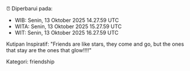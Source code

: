⏰ Diperbarui pada:
- WIB: Senin, 13 Oktober 2025 14.27.59 UTC
- WITA: Senin, 13 Oktober 2025 15.27.59 UTC
- WIT: Senin, 13 Oktober 2025 16.27.59 UTC

Kutipan Inspiratif:
"Friends are like stars, they come and go, but the ones that stay are the ones that glow!!!!"


Kategori: friendship

